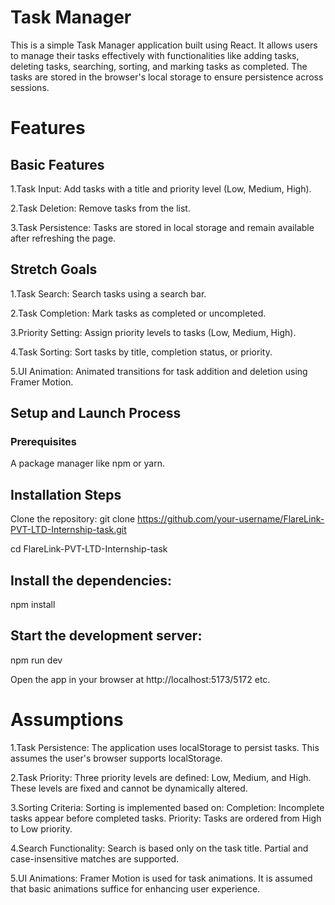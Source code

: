 # Task Manager

This is a simple Task Manager application built using React. It allows users to manage their tasks effectively with functionalities like adding tasks, deleting tasks, searching, sorting, and marking tasks as completed. The tasks are stored in the browser's local storage to ensure persistence across sessions.
# Features
## Basic Features
1.Task Input: Add tasks with a title and priority level (Low, Medium, High).

2.Task Deletion: Remove tasks from the list.

3.Task Persistence: Tasks are stored in local storage and remain available after refreshing the page.
## Stretch Goals
1.Task Search: Search tasks using a search bar.

2.Task Completion: Mark tasks as completed or uncompleted.

3.Priority Setting: Assign priority levels to tasks (Low, Medium, High).

4.Task Sorting: Sort tasks by title, completion status, or priority.

5.UI Animation: Animated transitions for task addition and deletion using Framer Motion.

## Setup and Launch Process
### Prerequisites
A package manager like npm or yarn.
## Installation Steps
Clone the repository:
git clone https://github.com/your-username/FlareLink-PVT-LTD-Internship-task.git

cd FlareLink-PVT-LTD-Internship-task
## Install the dependencies:
npm install
## Start the development server:
npm run dev

Open the app in your browser at http://localhost:5173/5172 etc.

# Assumptions
1.Task Persistence:
The application uses localStorage to persist tasks. This assumes the user's browser supports localStorage.

2.Task Priority:
Three priority levels are defined: Low, Medium, and High. These levels are fixed and cannot be dynamically altered.

3.Sorting Criteria:
Sorting is implemented based on:
Completion: Incomplete tasks appear before completed tasks.
Priority: Tasks are ordered from High to Low priority.

4.Search Functionality:
Search is based only on the task title. Partial and case-insensitive matches are supported.

5.UI Animations:
Framer Motion is used for task animations. It is assumed that basic animations suffice for enhancing user experience.
